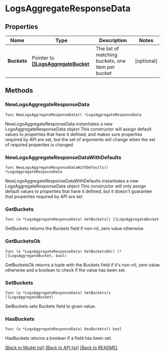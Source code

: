 # LogsAggregateResponseData

## Properties

Name | Type | Description | Notes
------------ | ------------- | ------------- | -------------
**Buckets** | Pointer to [**[]LogsAggregateBucket**](LogsAggregateBucket.md) | The list of matching buckets, one item per bucket | [optional] 

## Methods

### NewLogsAggregateResponseData

`func NewLogsAggregateResponseData() *LogsAggregateResponseData`

NewLogsAggregateResponseData instantiates a new LogsAggregateResponseData object
This constructor will assign default values to properties that have it defined,
and makes sure properties required by API are set, but the set of arguments
will change when the set of required properties is changed

### NewLogsAggregateResponseDataWithDefaults

`func NewLogsAggregateResponseDataWithDefaults() *LogsAggregateResponseData`

NewLogsAggregateResponseDataWithDefaults instantiates a new LogsAggregateResponseData object
This constructor will only assign default values to properties that have it defined,
but it doesn't guarantee that properties required by API are set

### GetBuckets

`func (o *LogsAggregateResponseData) GetBuckets() []LogsAggregateBucket`

GetBuckets returns the Buckets field if non-nil, zero value otherwise.

### GetBucketsOk

`func (o *LogsAggregateResponseData) GetBucketsOk() (*[]LogsAggregateBucket, bool)`

GetBucketsOk returns a tuple with the Buckets field if it's non-nil, zero value otherwise
and a boolean to check if the value has been set.

### SetBuckets

`func (o *LogsAggregateResponseData) SetBuckets(v []LogsAggregateBucket)`

SetBuckets sets Buckets field to given value.

### HasBuckets

`func (o *LogsAggregateResponseData) HasBuckets() bool`

HasBuckets returns a boolean if a field has been set.


[[Back to Model list]](../README.md#documentation-for-models) [[Back to API list]](../README.md#documentation-for-api-endpoints) [[Back to README]](../README.md)


